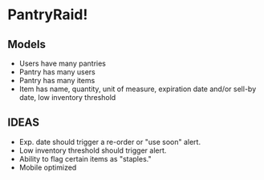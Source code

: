 # PantryRaid!

## Models

 - Users have many pantries
 - Pantry has many users
 - Pantry has many items
 - Item has name, quantity, unit of measure, expiration date and/or sell-by date, low inventory threshold

## IDEAS

 - Exp. date should trigger a re-order or "use soon" alert. 
 - Low inventory threshold should trigger alert. 
 - Ability to flag certain items as "staples." 
 - Mobile optimized
